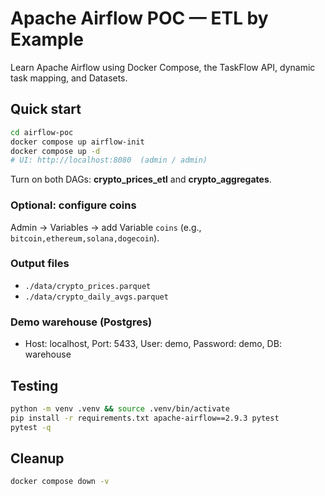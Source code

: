 # Apache Airflow POC — ETL by Example

Learn Apache Airflow using Docker Compose, the TaskFlow API, dynamic task mapping, and Datasets.

## Quick start

```bash
cd airflow-poc
docker compose up airflow-init
docker compose up -d
# UI: http://localhost:8080  (admin / admin)
```

Turn on both DAGs: **crypto_prices_etl** and **crypto_aggregates**.

### Optional: configure coins
Admin → Variables → add Variable `coins` (e.g., `bitcoin,ethereum,solana,dogecoin`).

### Output files
- `./data/crypto_prices.parquet`
- `./data/crypto_daily_avgs.parquet`

### Demo warehouse (Postgres)
- Host: localhost, Port: 5433, User: demo, Password: demo, DB: warehouse

## Testing

```bash
python -m venv .venv && source .venv/bin/activate
pip install -r requirements.txt apache-airflow==2.9.3 pytest
pytest -q
```

## Cleanup
```bash
docker compose down -v
```

